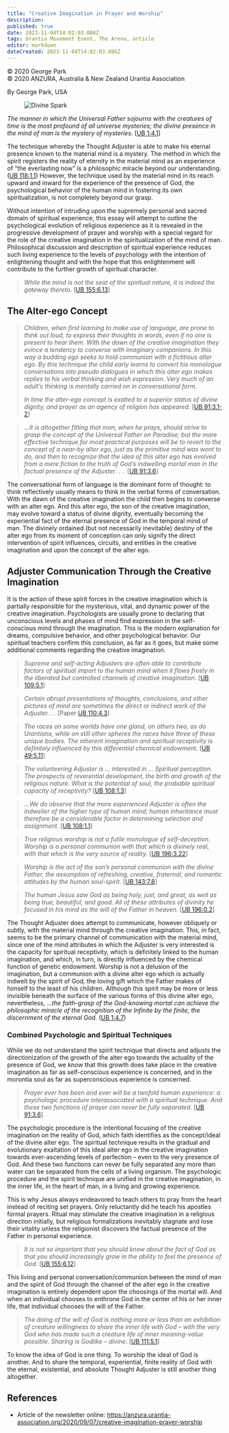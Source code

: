 ```yaml
---
title: "Creative Imagination in Prayer and Worship"
description: 
published: true
date: 2023-11-04T14:02:03.086Z
tags: Urantia Movement Event, The Arena, article
editor: markdown
dateCreated: 2023-11-04T14:02:03.086Z
---
```


<p class="v-card v-sheet theme--light gray lighten-3 px-2">© 2020 George Park<br>© 2020 ANZURA, Australia & New Zealand Urantia Association</p>

By George Park, USA

<figure id="Figure_1" class="image urantiapedia image-style-align-left">
<img src="/image/article/The_Arena/DIVINE-SPARK-By-Kim-S.-MacKenzie-223x300.jpg" alt="Divine Spark">
</figure>

_The manner in which the Universal Father sojourns with the creatures of time is the most profound of all universe mysteries; the divine presence in the mind of man is the mystery of mysteries._ [[UB 1:4.1](/en/The_Urantia_Book/1#p4_1)]

The technique whereby the Thought Adjuster is able to make his eternal presence known to the material mind is a mystery. The method in which the spirit registers the reality of eternity in the material mind as an experience of “the everlasting now” is a philosophic miracle beyond our understanding. ([UB 118:1.1](/en/The_Urantia_Book/118#p1_1)) However, the technique used by the material mind in its reach upward and inward for the experience of the presence of God, the psychological behavior of the human mind in fostering its own spiritualization, is not completely beyond our grasp.

Without intention of intruding upon the supremely personal and sacred domain of spiritual experience, this essay will attempt to outline the psychological evolution of religious experience as it is revealed in the progressive development of prayer and worship with a special regard for the role of the creative imagination in the spiritualization of the mind of man. Philosophical discussion and description of spiritual experience reduces such living experience to the levels of psychology with the intention of enlightening thought and with the hope that this enlightenment will contribute to the further growth of spiritual character.
<br style="clear:both;"/>

> _While the mind is not the seat of the spiritual nature, it is indeed the gateway thereto_. [[UB 155:6.13](/en/The_Urantia_Book/155#p6_13)]

## The Alter-ego Concept

> _Children, when first learning to make use of language, are prone to think out loud, to express their thoughts in words, even if no one is present to hear them. With the dawn of the creative imagination they evince a tendency to converse with imaginary companions. In this way a budding ego seeks to hold communion with a fictitious alter ego. By this technique the child early learns to convert his monologue conversations into pseudo dialogues in which this alter ego makes replies to his verbal thinking and wish expression. Very much of an adult’s thinking is mentally carried on in conversational form_.
> 
> _In time the alter-ego concept is exalted to a superior status of divine dignity, and prayer as an agency of religion has appeared_. [[UB 91:3.1-2](/en/The_Urantia_Book/91#p3_1)]

> _…It is altogether fitting that man, when he prays, should strive to grasp the concept of the Universal Father on Paradise; but the more effective technique for most practical purposes will be to revert to the concept of a near-by alter ego, just as the primitive mind was wont to do, and then to recognize that the idea of this alter ego has evolved from a mere fiction to the truth of God’s indwelling mortal man in the factual presence of the Adjuster_. . .  [[UB 91:3.6](/en/The_Urantia_Book/91#p3_6)]

The conversational form of language is the dominant form of thought: to think reflectively usually means to think in the verbal forms of conversation. With the dawn of the creative imagination the child then begins to converse with an alter ego. And this alter ego, the son of the creative imagination, may evolve toward a status of divine dignity, eventually becoming the experiential fact of the eternal presence of God in the temporal mind of man. The divinely ordained (but not necessarily inevitable) destiny of the alter ego from its moment of conception can only signify the direct intervention of spirit influences, circuits, and entities in the creative imagination and upon the concept of the alter ego.

## Adjuster Communication Through the Creative Imagination

It is the action of these spirit forces in the creative imagination which is partially responsible for the mysterious, vital, and dynamic power of the creative imagination. Psychologists are usually prone to declaring that unconscious levels and phases of mind find expression in the self-conscious mind through the imagination. This is the modern explanation for dreams, compulsive behavior, and other psychological behavior. Our spiritual teachers confirm this conclusion, as far as it goes, but make some additional comments regarding the creative imagination.

> _Supreme and self-acting Adjusters are often able to contribute factors of spiritual import to the human mind when it flows freely in the liberated but controlled channels of creative imagination_. [[UB 109:5.1](/en/The_Urantia_Book/109#p5_1)]

> _Certain abrupt presentations of thoughts, conclusions, and other pictures of mind are sometimes the direct or indirect work of the Adjuster. . ._ [Paper [UB 110:4.3](/en/The_Urantia_Book/110#p4_3)]

> _The races on some worlds have one gland, on others two, as do Urantians, while on still other spheres the races have three of these unique bodies. The inherent imagination and spiritual receptivity is definitely influenced by this differential chemical endowment._ [[UB 49:5.11](/en/The_Urantia_Book/49#p5_11)]

> _The volunteering Adjuster is … interested in … Spiritual perception. The prospects of reverential development, the birth and growth of the religious nature. What is the potential of soul, the probable spiritual capacity of receptivity?_ [[UB 108:1.3](/en/The_Urantia_Book/108#p1_3)]

> _…We do observe that the more experienced Adjuster is often the indweller of the higher type of human mind; human inheritance must therefore be a considerable factor in determining selection and assignment._ [[UB 108:1.1](/en/The_Urantia_Book/108#p1_1)]

> _True religious worship is not a futile monologue of self-deception. Worship is a personal communion with that which is divinely real, with that which is the very source of reality._ [[UB 196:3.22](/en/The_Urantia_Book/196#p3_22)]

> _Worship is the act of the son’s personal communion with the divine Father, the assumption of refreshing, creative, fraternal, and romantic attitudes by the human soul-spirit_. [[UB 143:7.8](/en/The_Urantia_Book/143#p7_8)]

> _The human Jesus saw God as being holy, just, and great, as well as being true, beautiful, and good. All of these attributes of divinity he focused in his mind as the will of the Father in heaven_. [[UB 196:0.2](/en/The_Urantia_Book/196#p0_2)]

The Thought Adjuster does attempt to communicate, however obliquely or subtly, with the material mind through the creative imagination. This, in fact, seems to be the primary channel of communication with the material mind, since one of the mind attributes in which the Adjuster is very interested is the capacity for spiritual receptivity, which is definitely linked to the human imagination, and which, in turn, is directly influenced by the chemical function of genetic endowment. Worship is not a delusion of the imagination, but a communion with a divine alter ego which is actually indwelt by the spirit of God, the loving gift which the Father makes of himself to the least of his children. Although this spirit may be more or less invisible beneath the surface of the various forms of this divine alter ego, nevertheless, …_the faith-grasp of the God-knowing mortal can achieve the philosophic miracle of the recognition of the Infinite by the finite, the discernment of the eternal God._ ([UB 1:4.7](/en/The_Urantia_Book/1#p4_7))

### Combined Psychologic and Spiritual Techniques

While we do not understand the spirit technique that directs and adjusts the directionization of the growth of the alter ego towards the actuality of the presence of God, we know that this growth does take place in the creative imagination as far as self-conscious experience is concerned, and in the morontia soul as far as superconscious experience is concerned.

> _Prayer ever has been and ever will be a twofold human experience: a psychologic procedure interassociated with a spiritual technique. And these two functions of prayer can never be fully separated_. [[UB 91:3.6](/en/The_Urantia_Book/91#p3_6)]

The psychologic procedure is the intentional focusing of the creative imagination on the reality of God, which faith identifies as the concept/ideal of the divine alter ego. The spiritual technique results in the gradual and evolutionary exaltation of this ideal alter ego in the creative imagination towards ever-ascending levels of perfection – even to the very presence of God. And these two functions can never be fully separated any more than water can be separated from the cells of a living organism. The psychologic procedure and the spirit technique are unified in the creative imagination, in the inner life, in the heart of man, in a living and growing experience.

This is why Jesus always endeavored to teach others to pray from the heart instead of reciting set prayers. Only reluctantly did he teach his apostles formal prayers. Ritual may stimulate the creative imagination in a religious direction initially, but religious formalizations inevitably stagnate and lose their vitality unless the religionist discovers the factual presence of the Father in personal experience.

> _It is not so important that you should know about the fact of God as that you should increasingly grow in the ability to feel the presence of God_. [[UB 155:6.12](/en/The_Urantia_Book/155#p6_12)]

This living and personal conversation/communion between the mind of man and the spirit of God through the channel of the alter ego in the creative imagination is entirely dependent upon the choosings of the mortal will. And when an individual chooses to enthrone God in the center of his or her inner life, that individual chooses the will of the Father.

> _The doing of the will of God is nothing more or less than an exhibition of creature willingness to share the inner life with God – with the very God who has made such a creature life of inner meaning-value possible. Sharing is Godlike – divine_. [[UB 111:5.1](/en/The_Urantia_Book/111#p5_1)]

To know the idea of God is one thing. To worship the ideal of God is another. And to share the temporal, experiential, finite reality of God with the eternal, existential, and absolute Thought Adjuster is still another thing altogether.

## References

- Article of the newsletter online: https://anzura.urantia-association.org/2020/09/07/creative-imagination-prayer-worship